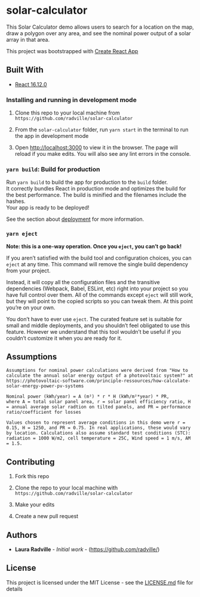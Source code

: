 # solar-calculator
This Solar Calculator demo allows users to search for a location on the map, draw a polygon over any area, and see the nominal power output of a solar array in that area.

This project was bootstrapped with [Create React App](https://github.com/facebook/create-react-app)

## Built With

* [React 16.12.0](https://reactjs.org/)


### Installing and running in development mode

1. Clone this repo to your local machine from `https://github.com/radville/solar-calculator` 

2. From the `solar-calculator` folder, run `yarn start` in the terminal to run the app in development mode

3. Open [http://localhost:3000](http://localhost:3000) to view it in the browser. The page will reload if you make edits. You will also see any lint errors in the console.


### `yarn build`: Build for production

Run `yarn build` to build the app for production to the `build` folder.<br />
It correctly bundles React in production mode and optimizes the build for the best performance.
The build is minified and the filenames include the hashes.<br />
Your app is ready to be deployed!

See the section about [deployment](https://facebook.github.io/create-react-app/docs/deployment) for more information.

### `yarn eject`

**Note: this is a one-way operation. Once you `eject`, you can’t go back!**

If you aren’t satisfied with the build tool and configuration choices, you can `eject` at any time. This command will remove the single build dependency from your project.

Instead, it will copy all the configuration files and the transitive dependencies (Webpack, Babel, ESLint, etc) right into your project so you have full control over them. All of the commands except `eject` will still work, but they will point to the copied scripts so you can tweak them. At this point you’re on your own.

You don’t have to ever use `eject`. The curated feature set is suitable for small and middle deployments, and you shouldn’t feel obligated to use this feature. However we understand that this tool wouldn’t be useful if you couldn’t customize it when you are ready for it.

## Assumptions
    Assumptions for nominal power calculations were derived from "How to calculate the annual solar energy output of a photovoltaic system?" at https://photovoltaic-software.com/principle-ressources/how-calculate-solar-energy-power-pv-systems
    
    Nominal power (kWh/year) = A (m²) * r * H (kWh/m²*year) * PR,
    where A = total solar panel area, r = solar panel efficiency ratio, H = annual average solar radtion on tilted panels, and PR = performance ratio/coefficient for losses

    Values chosen to represent average conditions in this demo were r = 0.15, H = 1250, and PR = 0.75. In real applications, these would vary by location. Calculations also assume standard test conditions (STC): radiation = 1000 W/m2, cell temperature = 25C, Wind speed = 1 m/s, AM = 1.5.

## Contributing

1. Fork this repo

2. Clone the repo to your local machine with `https://github.com/radville/solar-calculator`

3. Make your edits

4. Create a new pull request


## Authors

* **Laura Radville** - *Initial work* - (https://github.com/radville/)


## License

This project is licensed under the MIT License - see the [LICENSE.md](LICENSE.md) file for details